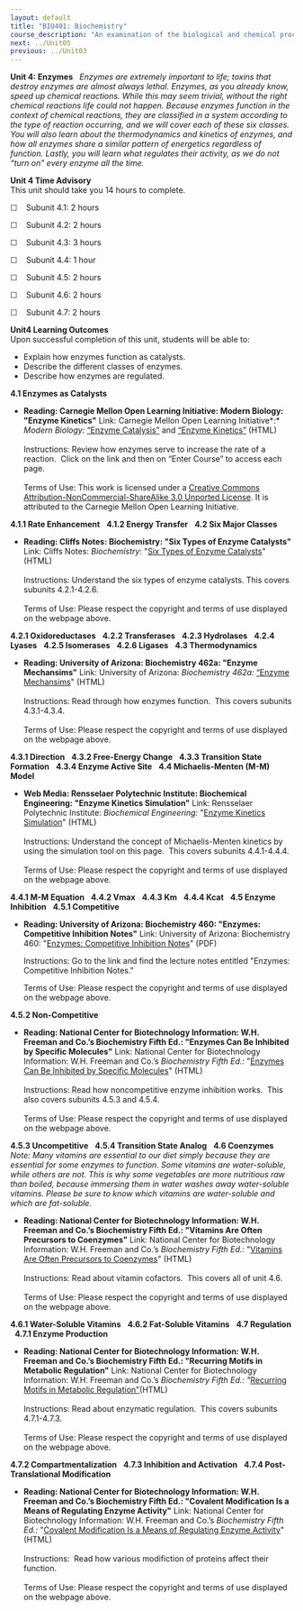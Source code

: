 ```yaml
---
layout: default
title: "BIO401: Biochemistry"
course_description: "An examination of the biological and chemical processes necessary to sustain life. Topics include: the structure and synthesis of amino acids and proteins, enzymatic activity, regulation and production of enzymes, the structure and function of carbohydrates, nucleic acids, and lipids, DNA, RNA, cellular metabolism, the biochemistry of genes and chromosomes, biochemical signaling, and laboratory techniques."
next: ../Unit05
previous: ../Unit03
---
```

**Unit 4: Enzymes** <span id="4"></span> 
*Enzymes are extremely important to life; toxins that destroy enzymes
are almost always lethal. Enzymes, as you already know, speed up
chemical reactions. While this may seem trivial, without the right
chemical reactions life could not happen. Because enzymes function in
the context of chemical reactions, they are classified in a system
according to the type of reaction occurring, and we will cover each of
these six classes. You will also learn about the thermodynamics and
kinetics of enzymes, and how all enzymes share a similar pattern of
energetics regardless of function. Lastly, you will learn what regulates
their activity, as we do not “turn on” every enzyme all the time.*

**Unit 4 Time Advisory**  
This unit should take you 14 hours to complete.

☐    Subunit 4.1: 2 hours

☐    Subunit 4.2: 2 hours

☐    Subunit 4.3: 3 hours

☐    Subunit 4.4: 1 hour

☐    Subunit 4.5: 2 hours

☐    Subunit 4.6: 2 hours

☐    Subunit 4.7: 2 hours

**Unit4 Learning Outcomes**  
Upon successful completion of this unit, students will be able to:

-   Explain how enzymes function as catalysts.
-   Describe the different classes of enzymes.
-   Describe how enzymes are regulated.

**4.1 Enzymes as Catalysts** <span id="4.1"></span> 
-   **Reading: Carnegie Mellon Open Learning Initiative: Modern Biology:
    "Enzyme Kinetics"**
    Link: Carnegie Mellon Open Learning Initiative*:* *Modern Biology:*
    [“Enzyme
    Catalysis”](https://oli.cmu.edu/jcourse/workbook/activity/page?context=90d48d4280020ca601ea831196b5241d)
    and [“Enzyme
    Kinetics”](https://oli.cmu.edu/jcourse/workbook/activity/page?context=90d48d4380020ca600f4bcb70e76b4bf)
    (HTML)  
        
     Instructions: Review how enzymes serve to increase the rate of a
    reaction.  Click on the link and then on “Enter Course” to access
    each page.  
        
     Terms of Use: This work is licensed under a [Creative Commons
    Attribution-NonCommercial-ShareAlike 3.0 Unported
    License](http://creativecommons.org/licenses/by-nc-sa/3.0/). It is
    attributed to the Carnegie Mellon Open Learning Initiative.

**4.1.1 Rate Enhancement** <span id="4.1.1"></span> 
**4.1.2 Energy Transfer** <span id="4.1.2"></span> 
**4.2 Six Major Classes** <span id="4.2"></span> 
-   **Reading: Cliffs Notes: Biochemistry: "Six Types of Enzyme
    Catalysts"**
    Link: Cliffs Notes: *Biochemistry*: "[Six Types of Enzyme
    Catalysts](http://www.cliffsnotes.com/study_guide/Six-Types-of-Enzyme-Catalysts.topicArticleId-24998,articleId-24970.html)"
    (HTML)  
        
     Instructions: Understand the six types of enzyme catalysts. This
    covers subunits 4.2.1-4.2.6.  
        
     Terms of Use: Please respect the copyright and terms of use
    displayed on the webpage above.

**4.2.1 Oxidoreductases** <span id="4.2.1"></span> 
**4.2.2 Transferases** <span id="4.2.2"></span> 
**4.2.3 Hydrolases** <span id="4.2.3"></span> 
**4.2.4 Lyases** <span id="4.2.4"></span> 
**4.2.5 Isomerases** <span id="4.2.5"></span> 
**4.2.6 Ligases** <span id="4.2.6"></span> 
**4.3 Thermodynamics** <span id="4.3"></span> 
-   **Reading: University of Arizona: Biochemistry 462a: "Enzyme
    Mechansims"**
    Link: University of Arizona: *Biochemistry 462a:* [“Enzyme
    Mechansims](http://www.biochem.arizona.edu/classes/bioc462/462a/NOTES/ENZYMES/enzyme_mechanism.html)"
    (HTML)  
        
     Instructions: Read through how enzymes function.  This covers
    subunits 4.3.1-4.3.4.  
        
     Terms of Use: Please respect the copyright and terms of use
    displayed on the webpage above.

**4.3.1 Direction** <span id="4.3.1"></span> 
**4.3.2 Free-Energy Change** <span id="4.3.2"></span> 
**4.3.3 Transition State Formation** <span id="4.3.3"></span> 
**4.3.4 Enzyme Active Site** <span id="4.3.4"></span> 
**4.4 Michaelis-Menten (M-M) Model** <span id="4.4"></span> 
-   **Web Media: Rensselaer Polytechnic Institute: Biochemical
    Engineering: "Enzyme Kinetics Simulation"**
    Link: Rensselaer Polytechnic Institute: *Biochemical Engineering:*
    "[Enzyme Kinetics
    Simulation](http://www.rpi.edu/dept/chem-eng/Biotech-Environ/Canada/enzkin.html)"
    (HTML)  
        
     Instructions: Understand the concept of Michaelis-Menten kinetics
    by using the simulation tool on this page.  This covers subunits
    4.4.1-4.4.4.  
        
     Terms of Use: Please respect the copyright and terms of use
    displayed on the webpage above.

**4.4.1 M-M Equation** <span id="4.4.1"></span> 
**4.4.2 Vmax** <span id="4.4.2"></span> 
**4.4.3 Km** <span id="4.4.3"></span> 
**4.4.4 Kcat** <span id="4.4.4"></span> 
**4.5 Enzyme Inhibition** <span id="4.5"></span> 
**4.5.1 Competitive** <span id="4.5.1"></span> 
-   **Reading: University of Arizona: Biochemistry 460: "Enzymes:
    Competitive Inhibition Notes"**
    Link: University of Arizona: Biochemistry 460: "[Enzymes:
    Competitive Inhibition
    Notes](http://www.biochem.arizona.edu/classes/bioc460/summer/460web/Notes+Power.html)"
    (PDF)  
      
     Instructions: Go to the link and find the lecture notes entitled
    "Enzymes: Competitive Inhibition Notes."  
      
     Terms of Use: Please respect the copyright and terms of use
    displayed on the webpage above.

**4.5.2 Non-Competitive** <span id="4.5.2"></span> 
-   **Reading: National Center for Biotechnology Information: W.H.
    Freeman and Co.’s Biochemistry Fifth Ed.: "Enzymes Can Be Inhibited
    by Specific Molecules"**
    Link: National Center for Biotechnology Information: W.H. Freeman
    and Co.’s *Biochemistry Fifth Ed.:* "[Enzymes Can Be Inhibited by
    Specific
    Molecules](http://www.ncbi.nlm.nih.gov/bookshelf/br.fcgi?book=stryer&part=A1065)"
    (HTML)  
        
     Instructions: Read how noncompetitive enzyme inhibition works. 
    This also covers subunits 4.5.3 and 4.5.4.  
        
     Terms of Use: Please respect the copyright and terms of use
    displayed on the webpage above.

**4.5.3 Uncompetitive** <span id="4.5.3"></span> 
**4.5.4 Transition State Analog** <span id="4.5.4"></span> 
**4.6 Coenzymes** <span id="4.6"></span> 
*Note: Many vitamins are essential to our diet simply because they are
essential for some enzymes to function. Some vitamins are water-soluble,
while others are not. This is why some vegetables are more nutritious
raw than boiled, because immersing them in water washes away
water-soluble vitamins. Please be sure to know which vitamins are
water-soluble and which are fat-soluble.*

-   **Reading: National Center for Biotechnology Information: W.H.
    Freeman and Co.’s Biochemistry Fifth Ed.: "Vitamins Are Often
    Precursors to Coenzymes"**
    Link: National Center for Biotechnology Information: W.H. Freeman
    and Co.’s *Biochemistry Fifth Ed.:* "[Vitamins Are Often Precursors
    to
    Coenzymes](http://www.ncbi.nlm.nih.gov/bookshelf/br.fcgi?book=stryer&part=A1088)"
    (HTML)  
        
     Instructions: Read about vitamin cofactors.  This covers all of
    unit 4.6.  
        
     Terms of Use: Please respect the copyright and terms of use
    displayed on the webpage above.

**4.6.1 Water-Soluble Vitamins** <span id="4.6.1"></span> 
**4.6.2 Fat-Soluble Vitamins** <span id="4.6.2"></span> 
**4.7 Regulation** <span id="4.7"></span> 
**4.7.1 Enzyme Production** <span id="4.7.1"></span> 
-   **Reading: National Center for Biotechnology Information: W.H.
    Freeman and Co.’s Biochemistry Fifth Ed.: "Recurring Motifs in
    Metabolic Regulation"**
    Link: National Center for Biotechnology Information: W.H. Freeman
    and Co.’s *Biochemistry Fifth Ed.: "*[Recurring Motifs in Metabolic
    Regulation"](http://www.ncbi.nlm.nih.gov/bookshelf/br.fcgi?book=stryer&part=A4310#A4317)(HTML)  
        
     Instructions: Read about enzymatic regulation.  This covers
    subunits 4.7.1-4.7.3.  
        
     Terms of Use: Please respect the copyright and terms of use
    displayed on the webpage above.

**4.7.2 Compartmentalization** <span id="4.7.2"></span> 
**4.7.3 Inhibition and Activation** <span id="4.7.3"></span> 
**4.7.4 Post-Translational Modification** <span id="4.7.4"></span> 
-   **Reading: National Center for Biotechnology Information: W.H.
    Freeman and Co.’s Biochemistry Fifth Ed.: "Covalent Modification Is
    a Means of Regulating Enzyme Activity"**
    Link: National Center for Biotechnology Information: W.H. Freeman
    and Co.’s *Biochemistry Fifth Ed.:* "[Covalent Modification Is a
    Means of Regulating Enzyme
    Activity](http://www.ncbi.nlm.nih.gov/bookshelf/br.fcgi?book=stryer&part=A1363)"
    (HTML)  
        
     Instructions:  Read how various modifiction of proteins affect
    their function.  
        
     Terms of Use: Please respect the copyright and terms of use
    displayed on the webpage above.



